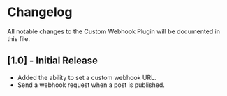 # Changelog

All notable changes to the Custom Webhook Plugin will be documented in this file.

## [1.0] - Initial Release
- Added the ability to set a custom webhook URL.
- Send a webhook request when a post is published.